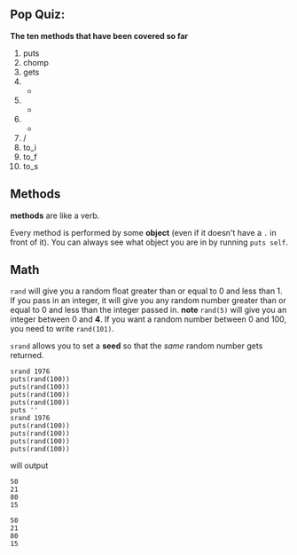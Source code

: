 Pop Quiz:
---------
**The ten methods that have been covered so far**

1. puts
2. chomp
3. gets
4. +
5. -
6. *
7. /
8. to_i
9. to_f
10. to_s

Methods
------
**methods** are like a verb.

Every method is performed by some **object** (even if it doesn't have a `.` in front of it). You can always see what object you are in by running `puts self`.

Math
-----
`rand` will give you a random float greater than or equal to 0 and less than 1. If you pass in an integer, it will give you any random number greater than or equal to 0 and less than the integer passed in. **note** `rand(5)` will give you an integer between 0 and **4**. If you want a random number between 0 and 100, you need to write `rand(101)`.

`srand` allows you to set a **seed** so that the *same* random number gets returned. 
```
srand 1976 
puts(rand(100)) 
puts(rand(100)) 
puts(rand(100)) 
puts(rand(100)) 
puts ''
srand 1976 
puts(rand(100)) 
puts(rand(100)) 
puts(rand(100)) 
puts(rand(100))
```
will output 
```
50
21
80
15
 
50
21
80
15
```
